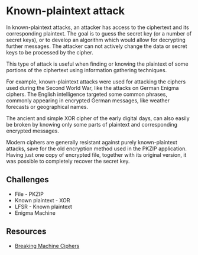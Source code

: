 # Known-plaintext attack

In known-plaintext attacks, an attacker has access to the ciphertext and its corresponding plaintext. The goal is to guess the secret key (or a number of secret keys), or to develop an algorithm which would allow for decrypting further messages. The attacker can not actively change the data or secret keys to be processed by the cipher.

This type of attack is useful when finding or knowing the plaintext of some portions of the ciphertext using information gathering techniques.

For example, known-plaintext attacks were used for attacking the ciphers used during the Second World War, like the attacks on German Enigma ciphers. The English intelligence targeted some common phrases, commonly appearing in encrypted German messages, like weather forecasts or geographical names.

The ancient and simple XOR cipher of the early digital days, can also easily be broken by knowing only some parts of plaintext and corresponding encrypted messages.

Modern ciphers are generally resistant against purely known-plaintext attacks, save for the old encryption method used in the PKZIP application. Having just one copy of encrypted file, together with its original version, it was possible to completely recover the secret key.

## Challenges

* File - PKZIP
* Known plaintext - XOR
* LFSR - Known plaintext
* Enigma Machine

## Resources

* [Breaking Machine Ciphers](http://practicalcryptography.com/cryptanalysis/breaking-machine-ciphers/)